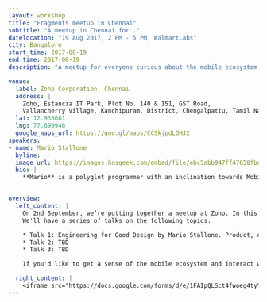 ```yaml
---
layout: workshop
title: "Fragments meetup in Chennai"
subtitle: "A meetup in Chennai for ."
datelocation: "19 Aug 2017, 2 PM - 5 PM, WalmartLabs"
city: Bangalore
start_time: 2017-08-19
end_time: 2017-08-19
description: "A meetup for everyone curious about the mobile ecosystem."

venue:
  label: Zoho Corporation, Chennai
  address: |
    Zoho, Estancia IT Park, Plot No. 140 & 151, GST Road, 
    Vallancherry Village, Kanchipuram, District, Chengalpattu, Tamil Nadu 603202
  lat: 12.936681
  lng: 77.690946
  google_maps_url: https://goo.gl/maps/CCSkjpdLGHJ2
speakers:
- name: Mario Stallone
  byline:
  image_url: https://images.hasgeek.com/embed/file/ebc5abb947ff47658fbe3cb09da48419
  bio: |
    **Mario** is a polyglot programmer with an inclination towards Mobile Application Development. He has worked on multiple products across Android and iOS, and until most recently was leading the technical efforts on mobile for Myntra.


overview:
  left_content: |
    On 2nd September, we’re putting together a meetup at Zoho. In this meetup, we hope to cover a variety of topics addressing various aspects of the mobile ecosystem. We're also accepting a couple of flash talks at the meetup. Flash talks are talks of 5-8 minutes. If you're interested in proposing a flash talk, please drop an email to shreyaskutty@hasgeek.com.
    We'll have a series of talks on the following topics.

    * Talk 1: Engineering for Good Design by Mario Stallone. Product, engineering, and design makes up the three pillars of a successful product. Empathising with each other's roles in the product life cycle, while sharing feedback and inputs with each other can sometimes get tricky. In this talk, Mario will share his experience, and how he has learned to empathize and work more closely with designers and product managers.
    * Talk 2: TBD
    * Talk 3: TBD

    If you'd like to get a sense of the mobile ecosystem and interact with practitioners from the industry, this is a great place to be. RSVP now to reserve your spot!

  right_content: |
    <iframe src="https://docs.google.com/forms/d/e/1FAIpQLSct4fwoeg4tyY_2M_uIca37sLzHmkI0yoC6vj9r_KnIiX-jxA/viewform?embedded=true" width="760" height="500" frameborder="0" marginheight="0" marginwidth="0">Loading...</iframe>
---
```

